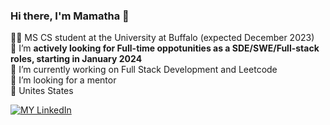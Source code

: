 ### Hi there, I'm Mamatha 👋

<!--
**MamathaYarramaneni/MamathaYarramaneni** is a ✨ _special_ ✨ repository because its `README.md` (this file) appears on your GitHub profile.

Here are some ideas to get you started:

- 🔭 I’m currently working on ...
- 🌱 I’m currently learning ...
- 👯 I’m looking to collaborate on ...
- 🤔 I’m looking for help with ...
- 💬 Ask me about ...
- 📫 How to reach me: ...
- 😄 Pronouns: ...
- ⚡ Fun fact: ...
-->
👩‍🎓 MS CS student at the University at Buffalo (expected December 2023)</br>
🌱 I’m **actively looking for Full-time oppotunities as a SDE/SWE/Full-stack roles, starting in January 2024** </br>
🔭 I’m currently working on Full Stack Development and Leetcode </br>
🤔 I’m looking for a mentor </br>
📍 Unites States </br>

[![MY LinkedIn](https://img.shields.io/badge/LinkedIn-0077B5?style=for-the-badge&logo=linkedin&logoColor=white)](https://www.linkedin.com/in/mamatha-y/)
